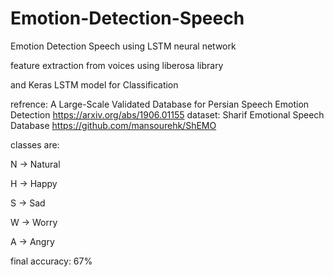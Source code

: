 # Emotion-Detection-Speech
‫‪Emotion‬‬ ‫‪Detection‬‬ ‫‪Speech‬‬ using LSTM neural network

feature extraction from voices using liberosa library

and Keras LSTM model for Classification

refrence: A Large-Scale Validated Database for Persian Speech Emotion Detection https://arxiv.org/abs/1906.01155
dataset: Sharif Emotional Speech Database https://github.com/mansourehk/ShEMO

classes are:

N -> Natural

H -> Happy

S -> Sad

W -> Worry

A -> Angry

final accuracy: 67% 
